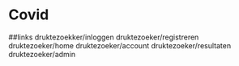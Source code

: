 # Covid

##links
druktezoekker/inloggen
druktezoeker/registreren
druktezoeker/home
druktezoeker/account
druktezoeker/resultaten
druktezoeker/admin
